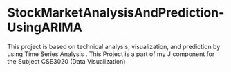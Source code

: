 # StockMarketAnalysisAndPrediction-UsingARIMA
This project is based on technical analysis, visualization, and prediction by using Time Series Analysis . This Project is a part of my J component for the Subject CSE3020 (Data Visualization)
